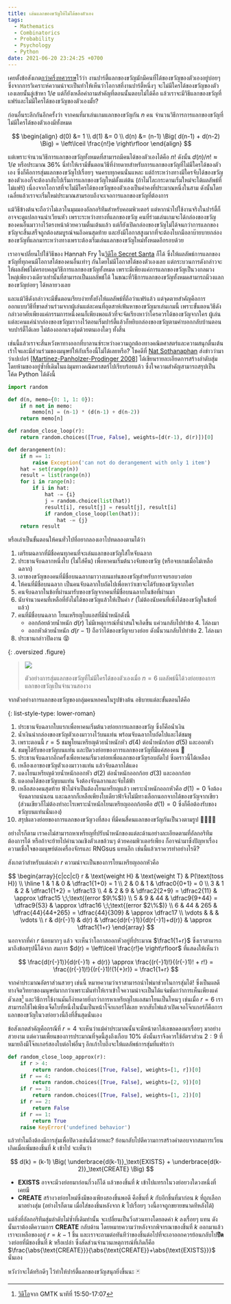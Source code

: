 ```yaml
---
title: เล่นแลกของขวัญให้ไม่ได้ของตัวเอง
tags:
  - Mathematics
  - Combinatorics
  - Probability
  - Psychology
  - Python
date: 2021-06-20 23:24:25 +0700
---
```


เคยตั้งข้อสังเกต[กว่าครึ่งทศวรรษ][self own gift]ไว้ว่า งานปาร์ตี้แลกของขวัญมักมีคนที่ได้ของขวัญของตัวเองอยู่บ่อยๆ ซึ่งจากการวิเคราะห์ความน่าจะเป็นทำให้เห็นว่าโอกาสที่งานปาร์ตี้หนึ่งๆ จะไม่มีใครได้ของขวัญของตัวเองเลยนั้นลู่เข้าหา $1/e$ แต่ก็ยังเหลือคำถามสำคัญที่ตอนนั้นตอบไม่ได้คือ แล้วเราจะมีวิธีแลกของขวัญที่แฟร์และไม่มีใครได้ของขวัญของตัวเองมั้ย?

ก่อนอื่นระลึกกันอีกครั้งว่า จากคนที่มาเล่นเกมแลกของขวัญกัน $n$ คน จำนวนวิธีการการแลกของขวัญที่ไม่มีใครได้ของตัวเองมีทั้งหมด

$$
\begin{align}
d(0) &= 1 \\
d(1) &= 0 \\
d(n) &= (n-1) \Big( d(n-1) + d(n-2) \Big)
      = \left\lceil \frac{n!}e \right\rfloor
\end{align}
$$

แต่เพราะจำนวนวิธีการแลกของขวัญทั้งหมดที่สามารถมีคนได้ของตัวเองได้คือ $n!$ ดังนั้น $d(n)/n! \approx 1/e$ หรือประมาณ $36\%$ นี่ทำให้เรามีขั้นตอนวิธีที่ง่ายดายสำหรับการแลกของขวัญที่ไม่มีใครได้ของตัวเอง ซึ่งก็คือการสุ่มแลกของขวัญไปเรื่อยๆ จนครบทุกคนนั่นแหละ แต่ถ้าระหว่างทางมีใครจับได้ของขวัญของตัวเองก็จะต้องกลับไปเริ่มการแลกของขวัญใหม่ตั้งแต่ต้น (ถ้าไม่โละกระดานเริ่มใหม่จะได้ผลลัพธ์ที่ไม่แฟร์) เนื่องจากโอกาสที่จะไม่มีใครได้ของขวัญของตัวเองเป็นค่าคงที่ประมาณหนึ่งในสาม ดังนั้นโดยเฉลี่ยแล้วเราจะเริ่มใหม่ประมาณสามรอบถึงจะเจอการแลกของขวัญที่ต้องการ

แม้วิธีข้างต้นจะถือว่าไม่เลวในมุมมองอัลกอริทึมสำหรับคอมพิวเตอร์ แต่หากนำไปใช้งานจริงในปาร์ตี้ก็อาจจะดูแปลกจนน่าเวียนหัว เพราะระหว่างทางที่แลกของขวัญ คนที่ร่วมเล่นเกมจะได้กล่องของขวัญของคนอื่นมาวางไว้ตรงหน้าด้วยความตื่นเต้นแล้ว แต่ก็ยังเปิดกล่องของขวัญไม่ได้จนกว่าการแลกของขวัญจะสิ้นเสร็จถูกต้องสมบูรณ์จนถึงคนสุดท้าย และยังมีโอกาสสูงมากที่จะต้องโบกมือลาบ๊ายบายกล่องของขวัญที่แลกมาระหว่างทางเพราะต้องเริ่มเล่นแลกของขวัญใหม่ทั้งหมดอีกรอบด้วย

เราอาจเปลี่ยนไปใช้วิธีของ Hannah Fry ใน[วิดีโอ Secret Santa][video numberphile secret santa] ก็ได้ ซึ่งให้ผลลัพธ์การแลกของขวัญที่ทุกคนมีโอกาสได้ของคนอื่นเท่าๆ กันโดยไม่มีโอกาสได้ของตัวเองเลย แต่กระบวนการดังกล่าวจะให้ผลลัพธ์ไม่ครอบคลุมวิธีการแลกของขวัญทั้งหมด เพราะมีเพียงแค่การแลกของขวัญเป็นวงกลมวงใหญ่เพียงวงเดียวเท่านั้นที่สามารถเป็นผลลัพธ์ได้ ในขณะที่วิธีการแลกของขวัญทั้งหมดสามารถมีวงแลกของขวัญย่อยๆ ได้หลายวงเลย

และแม้วิธีดังกล่าวจะมีขั้นตอนเรียบง่ายทั้งยังให้ผลลัพธ์ที่ถือว่าแฟร์แล้ว แต่จุดตายสำคัญคือการออกแบบวิธีที่ขาดส่วนร่วมจากผู้เล่นแต่ละคนที่อุตสาห์เฟ้นหาของขวัญมาเล่นเกมนี้ เพราะขั้นตอนวิธีดังกล่าวอาศัยเพียงแค่กรรมการหนึ่งคนก็เพียงพอแล้วที่จะจัดเรียงหาว่าใครควรได้ของขวัญจากใคร ผู้เล่นแต่ละคนแค่นำกล่องของขวัญมาวางไว้ตอนเริ่มปาร์ตี้แล้วก็หยิบกล่องของขวัญตามคำบอกกลับบ้านตอนจบปาร์ตี้ได้เลย ไม่ต้องออกแรงสุ่มด้วยตนเองใดๆ ทั้งสิ้น

เช่นนี้แล้วเราจะสิ้นหวังหาทางออกที่บาลานซ์ระหว่างความถูกต้องทางคณิตศาสตร์และความสนุกตื่นเต้นเร้าใจและมีส่วนร่วมของมนุษย์ให้กับเรื่องนี้ไม่ได้เลยหรือ? โชคดีที่ [Nat Sothanaphan][] ส่งข่าวว่ามาว่าเปเปอร์ [[Martínez-Panholzer-Prodinger 2008][]] ได้เขียนรายละเอียดการสร้างลำดับสุ่มโดยห้ามของอยู่ซ้ำที่เดิมในแง่มุมทางคณิตศาสตร์ไปเรียบร้อยแล้ว ซึ่งใจความสำคัญสามารถสรุปเป็นโค้ด Python ได้ดังนี้

``` python
import random

def d(n, memo={0: 1, 1: 0}):
    if n not in memo:
        memo[n] = (n-1) * (d(n-1) + d(n-2))
    return memo[n]

def random_close_loop(r):
    return random.choices([True, False], weights=[d(r-1), d(r)])[0]

def derangement(n):
    if n == 1:
        raise Exception('can not do derangement with only 1 item')
    hat = set(range(n))
    result = list(range(n))
    for i in range(n):
        if i in hat:
            hat -= {i}
            j = random.choice(list(hat))
            result[i], result[j] = result[j], result[i]
            if random_close_loop(len(hat)):
                hat -= {j}
    return result
```

หรือเล่าเป็นขั้นตอนให้คนทั่วไปที่อยากลองเอาไปทดลองตามได้ว่า

1. เตรียมฉลากที่มีชื่อคนทุกคนที่จะเล่นแลกของขวัญใส่ไหจับฉลาก
2. ประธานจับฉลากหนึ่งใบ (ไม่ใส่คืน) เพื่อหาคนเริ่มต้นวงจับของขวัญ (หรือจบเกมเมื่อไม่เหลือฉลาก)
3. เอาของขวัญของคนที่มีชื่อบนฉลากมาวางบนแท่นของขวัญสำหรับการจบรอบวงย่อย
4. ให้คนที่มีชื่อบนฉลาก เป็นคนจับฉลากใบถัดไปเพื่อหาว่าเขาจะได้รับของขวัญจากใคร
5. คนจับฉลากในข้อที่ผ่านมารับของขวัญจากคนที่มีชื่อบนฉลากในข้อที่ผ่านมา
6. นับจำนวนคนที่เหลือที่ยังไม่ได้ของขวัญแล้วให้เป็นค่า $r$ (ไม่ต้องนับคนที่เพิ่งได้ของขวัญในข้อที่แล้ว)
7. คนที่มีชื่อบนฉลาก โยนเหรียญไบแอสที่มีน้ำหนักดังนี้
    - ออกก้อยด้วยน้ำหนัก $d(r)$ ไม่มีเหตุการณ์ที่น่าสนใจเกิดขึ้น แค่วนกลับไปทำข้อ 4. ไล่ลงมา
    - ออกหัวด้วยน้ำหนัก $d(r{-}1)$ ถือว่าได้ของขวัญจบวงย่อย ดังนั้นวนกลับไปทำข้อ 2. ไล่ลงมา
8. ประธานกล่าวปิดงาน 😝

{: .oversized .figure}
> ![](/images/math/derangement-example.png)
>
> ตัวอย่างการสุ่มแลกของขวัญที่ไม่มีใครได้ของตัวเองเมื่อ $n=6$ ผลลัพธ์นี้ได้วงย่อยของการแลกของขวัญเป็นจำนวนสองวง

จากตัวอย่างการแลกของขวัญของกลุ่มคนหกคนในรูปข้างต้น อธิบายแต่ละขั้นตอนได้คือ

{: list-style-type: lower-roman}
1. ประธานจับฉลากใบแรกเพื่อหาคนเริ่มต้นวงย่อยการแลกของขวัญ ซึ่งก็คือน้ำเงิน
2. น้ำเงินนำกล่องของขวัญตัวเองมาวางไว้บนแท่น พร้อมจับฉลากใบถัดไปและได้ชมพู
3. เพราะตอนนี้ $r=5$ ชมพูโยนเหรียญด้วยน้ำหนักหัว $d(4)$ ต่อน้ำหนักก้อย $d(5)$ และออกหัว
4. ชมพูได้รับของขวัญบนแท่น และปิดวงย่อยของการแลกของขวัญที่มีแค่สองคน 💏
5. ประธานจับฉลากอีกครั้งเพื่อหาคนเริ่มวงย่อยเพื่อแลกของขวัญรอบถัดไป ซึ่งคราวนี้ได้เหลือง
6. เหลืองเอาของขวัญตัวเองมาวางแท่น แล้วจับฉลากได้แดง
7. แดงโยนเหรียญด้วยน้ำหนักออกหัว $d(2)$ ต่อน้ำหนักออกก้อย $d(3)$ และออกก้อย
8. แดงอดได้ของขวัญบนแท่น จึงต้องจับฉลากและจับได้ฟ้า
9. เหลือสองคนสุดท้าย ฟ้าไม่จำเป็นต้องโยนเหรียญแล้ว เพราะน้ำหนักออกหัวคือ $d(1)=0$ จึงต้องจับฉลากแน่นอน และฉลากก็เหลือเพียงใบเดียวฟ้าจึงไม่มีทางเลือกนอกจากได้ของขวัญจากเขียว (ส่วนเขียวก็ไม่ต้องทำอะไรเพราะน้ำหนักโยนเหรียญออกก้อยคือ $d(1)=0$ ซึ่งก็คือต้องรับของขวัญบนแท่นนั่นเอง)
10. สรุปผลวงย่อยของการแลกของขวัญวงที่สอง ที่มีคนสี่คนแลกของขวัญกันเป็นวงตามรูป 👨‍👩‍👧‍👧

อย่างไรก็ตาม เราคงไม่สามารถหาเหรียญที่ปรับน้ำหนักของแต่ละด้านอย่างละเอียดตามที่อัลกอริทึมต้องการได้ หรือถ้าจะย้ายไปคำนวณเชิงตัวเลขล้วนๆ ด้วยคอมพิวเตอร์เพียง ก็อาจนำมาซึ่งปัญหาเรื่องความเชื่อใจของมนุษย์ต่อเครื่องจักรและ RNGsus แทนอีก เช่นนี้แล้วเราควรทำอย่างไรดี?

สังเกตว่าสำหรับแต่ละค่า $r$ ความน่าจะเป็นของการโยนเหรียญออกหัวคือ

$$
\begin{array}{c|cc|cl}
r & \text{weight H} & \text{weight T} & P(\text{toss H}) \\
\hline
1 & 1 & 0 & \dfrac1{1+0} = 1 \\
2 & 0 & 1 & \dfrac0{0+1} = 0 \\
3 & 1 & 2 & \dfrac1{1+2} = \dfrac13 \\
4 & 2 & 9 & \dfrac2{2+9} = \dfrac2{11} & \approx \dfrac15 \;\;\text{(error $9\%$)} \\
5 & 9 & 44 & \dfrac9{9+44} = \dfrac9{53} & \approx \dfrac16 \;\;\text{(error $2\%$)} \\
6 & 44 & 265 & \dfrac{44}{44+265} = \dfrac{44}{309} & \approx \dfrac17 \\
\vdots & & & \vdots \\
r & d(r{-}1) & d(r) & \dfrac{d(r{-}1)}{d(r{-}1)+d(r)} & \approx \dfrac1{1+r}
\end{array}
$$

นอกจากที่ค่า $r$ น้อยมากๆ แล้ว จะเห็นว่าโอกาสออกหัวอยู่ที่ประมาณ $\frac1{1+r}$ ซึ่งเราสามารถมาถึงข้อสรุปนี้ได้จาก สมการ $d(r) = \left\lceil \frac{r!}e \right\rfloor$ ที่แสดงให้เห็นว่า

$$
\frac{d(r{-}1)}{d(r{-}1) + d(r)}
\approx \frac{(r{-}1)!}{(r{-}1)! + r!}
= \frac{(r{-}1)!}{(r{-}1)!(1{+}r)} = \frac1{1+r}
$$

จากค่าประมาณอัตราส่วนสวยๆ เช่นนี้ หมายความว่าเราสามารถนำไพ่มาช่วยในการสุ่มได้! ซึ่งเป็นผลดีทางจิตวิทยาของมนุษย์มากกว่าเพราะมันทำให้เราเข้าใจความน่าจะเป็นได้แจ่มชัดกว่าการเห็นเพียงแค่ตัวเลข[^1] และวิธีการใช้งานมันก็ง่ายดายยิ่งกว่าการหาเหรียญไบแอสมาโยนเป็นไหนๆ เช่นเมื่อ $r=6$ เราสามารถใช้ไพ่เพียงเจ็ดใบที่หนึ่งในนั้นเป็นหน้าโจ๊กเกอร์ได้เลย หากสับไพ่แล้วเปิดเจอโจ๊กเกอร์ก็คือการแลกของขวัญในวงย่อยวงนี้ถึงที่สิ้นสุดนั่นเอง

ข้อสังเกตสำคัญคือกรณีที่ $r=4$ จะเห็นว่าแม้ค่าประมาณนั้นจะมีหน้าตาไล่เลขลดลงมาเรื่อยๆ มาอย่างสวยงาม แต่ความเพี้ยนของการประมาณที่จุดนี้สูงถึงเกือบ $10\%$ ดังนั้นเราจึงควรใช้อัตราส่วน $2:9$ ที่หมายถึงมีโจ๊กเกอร์สองใบต่อไพ่อื่นๆ อีกเก้าใบถึงจะให้ผลลัพธ์การสุ่มที่แฟร์กว่า

``` python
def random_close_loop_approx(r):
    if r > 4:
        return random.choices([True, False], weights=[1, r])[0]
    if r == 4:
        return random.choices([True, False], weights=[2, 9])[0]
    if r == 3:
        return random.choices([True, False], weights=[1, 2])[0]
    if r == 2:
        return False
    if r == 1:
        return True
    raise KeyError('undefined behavior')
```

แล้วทำไมถึงต้องมีการสุ่มเพื่อปิดวงเช่นนี้ด้วยหละ? ย้อนกลับไปตีความการสร้างคำตอบจากสมการเวียนเกิดเมื่อเพิ่มของชิ้นที่ $k$ เข้าไป จะเห็นว่า

$$
d(k) = (k-1) \Big( \underbrace{d(k-1)}_\text{EXISTS} + \underbrace{d(k-2)}_\text{CREATE} \Big)
$$

- **EXISTS** อาจจะมีวงย่อยมาก่อนกี่วงก็ได้ แล้วของชิ้นที่ $k$ เข้าไปแทรกในวงย่อยวงใดวงหนึ่งที่เคยมี
- **CREATE** สร้างวงย่อยใหม่ซึ่งมีของเพียงสองชิ้นพอดี คือชิ้นที่ $k$ กับอีกชิ้นที่มาก่อน $k$ ที่ถูกเลือกมาอย่างสุ่ม (อย่างไรก็ตาม เมื่อใส่ของชิ้นหลังจาก $k$ ไปเรื่อยๆ วงนี้อาจถูกขยายขนาดทีหลังได้)

แต่สิ่งที่อัลกอริทึมสุ่มลำดับไม่ซ้ำที่เดิมทำนั้น จะเปลี่ยนเป็นวิ่งสวนทางโดยลดค่า $k$ ลงเรื่อยๆ แทน ดังนั้นเราต้องตีความการ **CREATE** กลับด้าน โดยหมายความว่าหลังจากพิจารณาของชิ้นที่ $k$ ออกมาแล้ว เราจะเหลือของอยู่ $r=k-1$ ชิ้น และเราจะถามต่อทันทีว่าของชิ้นต่อไปที่จะเอาออกควรย้อนกลับไป**ปิด**วงย่อยที่มีของชิ้นที่ $k$ หรือเปล่า ซึ่งสัดส่วนจำนวนเหตุการณ์ที่เกิดก็คือ $\frac{\abs{\text{CREATE}}}{\abs{\text{CREATE}}+\abs{\text{EXISTS}}}$ นั่นเอง

หวังว่าจะได้ทริกดีๆ ไว้ทำให้ปาร์ตี้แลกของขวัญสนุกยิ่งขึ้นนะ 🃏


[^1]: [วิดีโอ][video gmtk random]จาก GMTK นาทีที่ 15:50-17:07


[self own gift]: /2015/12/29/get-self-gift-from-party.html

[Nat Sothanaphan]: //facebook.com/nat.sothanaphan

[video numberphile secret santa]: //youtu.be/5kC5k5QBqcc
[video gmtk random]: //youtu.be/dwI5b-wRLic
[Martínez-Panholzer-Prodinger 2008]: //epubs.siam.org/doi/abs/10.1137/1.9781611972986.7
